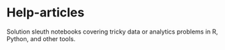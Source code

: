 # Help-articles
Solution sleuth notebooks covering tricky data or analytics problems in R, Python, and other tools.
